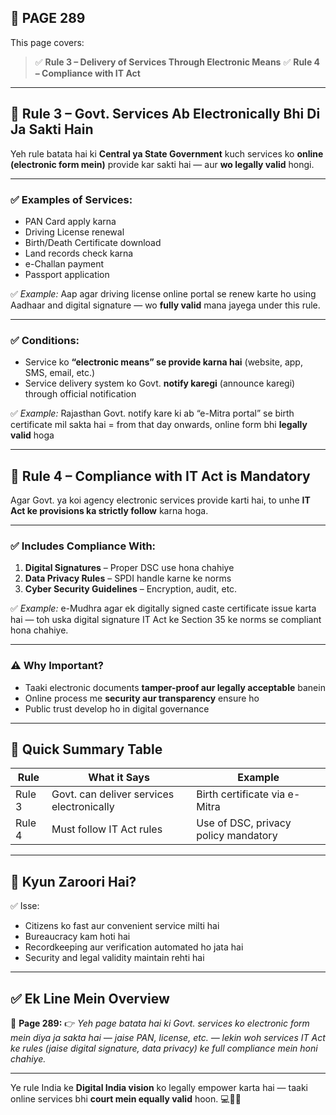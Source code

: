 ## 📄 **PAGE 289**

This page covers:

> ✅ **Rule 3 – Delivery of Services Through Electronic Means**
> ✅ **Rule 4 – Compliance with IT Act**

---

## 🔹 **Rule 3 – Govt. Services Ab Electronically Bhi Di Ja Sakti Hain**

Yeh rule batata hai ki **Central ya State Government** kuch services ko **online (electronic form mein)** provide kar sakti hai — aur **wo legally valid** hongi.

---

### ✅ Examples of Services:

* PAN Card apply karna
* Driving License renewal
* Birth/Death Certificate download
* Land records check karna
* e-Challan payment
* Passport application

✅ *Example:*
Aap agar driving license online portal se renew karte ho using Aadhaar and digital signature — wo **fully valid** mana jayega under this rule.

---

### ✅ Conditions:

* Service ko **“electronic means” se provide karna hai**
  (website, app, SMS, email, etc.)
* Service delivery system ko Govt. **notify karegi** (announce karegi)
  through official notification

✅ *Example:*
Rajasthan Govt. notify kare ki ab “e-Mitra portal” se birth certificate mil sakta hai = from that day onwards, online form bhi **legally valid** hoga

---

## 🔹 Rule 4 – Compliance with IT Act is Mandatory

Agar Govt. ya koi agency electronic services provide karti hai, to unhe **IT Act ke provisions ka strictly follow** karna hoga.

---

### ✅ Includes Compliance With:

1. **Digital Signatures** – Proper DSC use hona chahiye
2. **Data Privacy Rules** – SPDI handle karne ke norms
3. **Cyber Security Guidelines** – Encryption, audit, etc.

✅ *Example:*
e-Mudhra agar ek digitally signed caste certificate issue karta hai — toh uska digital signature IT Act ke Section 35 ke norms se compliant hona chahiye.

---

### ⚠️ Why Important?

* Taaki electronic documents **tamper-proof aur legally acceptable** banein
* Online process me **security aur transparency** ensure ho
* Public trust develop ho in digital governance

---

## 🧩 **Quick Summary Table**

| Rule   | What it Says                              | Example                              |
| ------ | ----------------------------------------- | ------------------------------------ |
| Rule 3 | Govt. can deliver services electronically | Birth certificate via e-Mitra        |
| Rule 4 | Must follow IT Act rules                  | Use of DSC, privacy policy mandatory |

---

## 🔹 **Kyun Zaroori Hai?**

✅ Isse:

* Citizens ko fast aur convenient service milti hai
* Bureaucracy kam hoti hai
* Recordkeeping aur verification automated ho jata hai
* Security and legal validity maintain rehti hai

---

## ✅ **Ek Line Mein Overview**

📌 **Page 289:**
👉 *Yeh page batata hai ki Govt. services ko electronic form mein diya ja sakta hai — jaise PAN, license, etc. — lekin woh services IT Act ke rules (jaise digital signature, data privacy) ke full compliance mein honi chahiye.*

---

Ye rule India ke **Digital India vision** ko legally empower karta hai — taaki online services bhi **court mein equally valid** hoon. 💻📲✅

